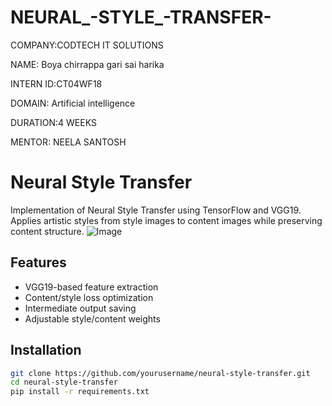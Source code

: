 # NEURAL_-STYLE_-TRANSFER-
COMPANY:CODTECH IT SOLUTIONS

NAME: Boya chirrappa gari sai harika

INTERN ID:CT04WF18

DOMAIN: Artificial intelligence

DURATION:4 WEEKS

MENTOR: NEELA SANTOSH

# Neural Style Transfer

Implementation of Neural Style Transfer using TensorFlow and VGG19. Applies artistic styles from style images to content images while preserving content structure.
![Image](https://github.com/user-attachments/assets/6393e4a5-1b6a-4a5a-8a01-e43216c47aab)


## Features
- VGG19-based feature extraction
- Content/style loss optimization
- Intermediate output saving
- Adjustable style/content weights

## Installation
```bash
git clone https://github.com/yourusername/neural-style-transfer.git
cd neural-style-transfer
pip install -r requirements.txt

